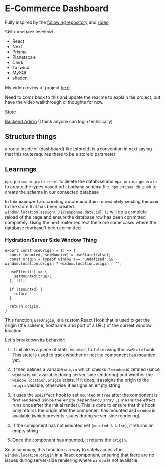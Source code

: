 # E-Commerce Dashboard
Fully inspired by the [following repository](https://github.com/AntonioErdeljac/next13-ecommerce-admin/tree/master) and [video](https://youtu.be/5miHyP6lExg)

Skills and tech involved
* React
* Next
* Prisma
* Planetscale
* Clerk
* Tailwind
* MySQL
* shadcn

My video review of project [here](https://youtu.be/qHp3Xucxhog)

Need to come back to this and update the readme to explain the project, but have the video walkthrough of thoughts for now.

[Store](https://ecommerce-store-git-master-reedwi.vercel.app/) 

[Backend Admin](https://ecommerce-store-reedwi.vercel.app) (I think anyone can login technically)

## Structure things
a route inside of (dashboard) like [storeId] is a convention in next saying that this route requires there to be a storeId parameter 

## Learnings
`npx prisma migrate reset` to delete the database and `npx prisma generate` to create the types based off of prisma.schema file. `npx prisma db push` to create the schema in our connected database

In this example I am creating a store and then immediately sending the user to the store that has been created.
```window.location.assign(`/${response.data.id}`);``` will do a complete reload of the page and ensure the database row has been committed completely. Using the next router redirect there are some cases where the database row hasn't been committed

### Hydration/Server Side Window Thing
```
export const useOrigin = () => {
  const [mounted, setMounted] = useState(false);
  const origin = typeof window !== "undefined" && window.location.origin ? window.location.origin : '';

  useEffect(() => {
    setMounted(true);
  }, []);

  if (!mounted) {
    return ''
  }

  return origin;
}
```
This function, `useOrigin`, is a custom React Hook that is used to get the origin (the scheme, hostname, and port of a URL) of the current window location.

Let's breakdown its behavior:

1. It initializes a piece of state, `mounted`, to `false` using the `useState` hook. This state is used to track whether or not the component has mounted yet.

2. It then defines a variable `origin` which checks if `window` is defined (since `window` is not available during server-side rendering) and whether the `window.location.origin` exists. If it does, it assigns the origin to the `origin` variable, otherwise, it assigns an empty string.

3. It uses the `useEffect` hook to set `mounted` to `true` after the component is first rendered (since the empty dependency array `[]` means the effect runs once after the initial render). This is done to ensure that this hook only returns the origin after the component has mounted and `window` is available (which prevents issues during server-side rendering).

4. If the component has not mounted yet (`mounted` is `false`), it returns an empty string.

5. Once the component has mounted, it returns the `origin`.

So in summary, this function is a way to safely access the `window.location.origin` in a React component, ensuring that there are no issues during server-side rendering where `window` is not available.